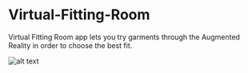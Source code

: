 # Virtual-Fitting-Room
Virtual Fitting Room app lets you try garments through the Augmented Reality in order to choose the best fit.  

![alt text](https://imgur.com/buTAcPi.png)
